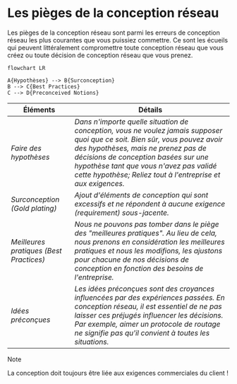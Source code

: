 # Les pièges de la conception réseau

Les pièges de la conception réseau sont parmi les erreurs de conception réseau les plus courantes que vous puissiez commettre. Ce sont les écueils qui peuvent littéralement compromettre toute conception réseau que vous créez ou toute décision de conception réseau que vous prenez.

```mermaid
flowchart LR

A{Hypothèses} --> B{Surconception}
B --> C{Best Practices}
C --> D{Preconceived Notions}
```

Éléments | Détails
-----            | ----                   
*Faire des hypothèses* | *Dans n'importe quelle situation de conception, vous ne voulez jamais supposer quoi que ce soit. Bien sûr, vous pouvez avoir des hypothèses, mais ne prenez pas de décisions de conception basées sur une hypothèse tant que vous n'avez pas validé cette hypothèse; Reliez tout à l'entreprise et aux exigences.* 
*Surconception (Gold plating)* | *Ajout d'éléments de conception qui sont excessifs et ne répondent à aucune exigence (requirement) sous-jacente.*
*Meilleures pratiques (Best Practices)* | *Nous ne pouvons pas tomber dans le piège des "meilleures pratiques". Au lieu de cela, nous prenons en considération les meilleures pratiques et nous les modifions, les ajustons pour chacune de nos décisions de conception en fonction des besoins de l'entreprise.* 
*Idées préconçues* | *Les idées préconçues sont des croyances influencées par des expériences passées. En conception réseau, il est essentiel de ne pas laisser ces préjugés influencer les décisions. Par exemple, aimer un protocole de routage ne signifie pas qu'il convient à toutes les situations.*

> [!NOTE]
> La conception doit toujours être liée aux exigences commerciales du client !